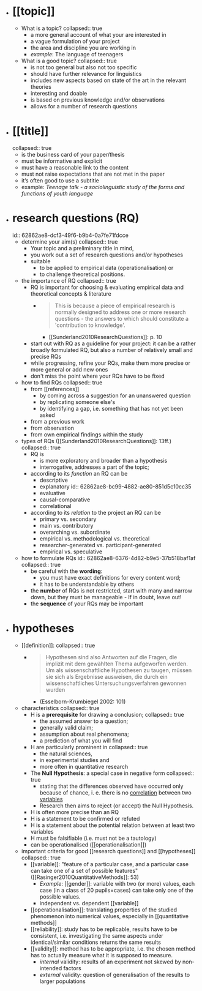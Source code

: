 - # [[topic]]
	- What is a topic?
	  collapsed:: true
		- a more general account of what your are interested in
		- a vague formulation of your project
		- the area and discipline you are working in
		- *example*: The language of teenagers
	- What is a good topic?
	  collapsed:: true
		- is not too general but also not too specific
		- should have further relevance for linguistics
		- includes new aspects based on state of the art in the relevant theories
		- interesting and doable
		- is based on previous knowledge and/or observations
		- allows for a number of research questions
- # [[title]]
  collapsed:: true
	- is the business card of your paper/thesis
	- must be informative and explicit
	- must have a reasonable link to the content
	- must not raise expectations that are not met in the paper
	- it’s often good to use a subtitle
	- example: *Teenage talk - a sociolinguistic study of the forms and functions of youth language*
- # research questions (RQ)
  id:: 62862ae8-dcf3-49f6-b9b4-0a7fe71fdcce
	- determine your aim(s)
	  collapsed:: true
		- Your topic and a preliminary title in mind,
		- you work out a set of research questions and/or hypotheses
		- suitable
			- to be applied to empirical data (operationalisation) or
			- to challenge theoretical positions.
	- the importance of RQ
	  collapsed:: true
		- RQ is important for choosing & evaluating empirical data and theoretical concepts & literature
			- > This is because a piece of empirical research is normally designed to address one or more research questions - the answers to which should constitute a 'contribution to knowledge'.
				- [[Sunderland2010ResearchQuestions]]: p. 10
		- start out with RQ as a guideline for your project: it can be a rather broadly formulated RQ, but also a number of relatively small and precise RQs
		- while progressing, refine your RQs, make them more precise or more general or add new ones
		- don't miss the point where your RQs have to be fixed
	- how to find RQs
	  collapsed:: true
		- from [[references]]
			- by coming across a suggestion for an unanswered question
			- by replicating someone else's
			- by identifying a gap, i.e. something that has not yet been asked
		- from a previous work
		- from observation
		- from own empirical findings within the study
	- types of RQs ([[Sunderland2010ResearchQuestions]]: 13ff.)
	  collapsed:: true
		- RQ is
			- is more exploratory and broader than a hypothesis
			- interrogative, addresses a part of the topic;
		- according to its *function* an RQ can be
			- descriptive
			- explanatory
			              id:: 62862ae8-bc99-4882-ae80-851d5c10cc35
			- evaluative
			- causal-comparative
			- correlational
		- according to its *relation* to the project an RQ can be
			- primary vs. secondary
			- main vs. contributory
			- overarching vs. subordinate
			- empirical vs. methodological vs. theoretical
			- researcher-generated vs. participant-generated
			- empirical vs. speculative
	- how to formulate RQs
	  id:: 62862ae8-6376-4d82-b9e5-37b518baf1af
	  collapsed:: true
		- be careful with the **wording**:
			- you must have exact definitions for every content word;
			- it has to be understandable by others
		- the **number** of RQs is not restricted, start with many and narrow down, but they must be manageable - If in doubt, leave out!
		- the **sequence** of your RQs may be important
- # hypotheses
	- [[definition]]:
	  collapsed:: true
		- > Hypothesen sind also Antworten auf die Fragen, die implizit mit dem gewählten Thema aufgeworfen werden. Um als wissenschaftliche Hypothesen zu taugen, müssen sie sich als Ergebnisse ausweisen, die durch ein wissenschaftliches Untersuchungsverfahren gewonnen wurden
			- (Esselborn-Krumbiegel 2002: 101)
	- characteristics
	  collapsed:: true
		- H is a **prerequisite** for drawing a conclusion;
		  collapsed:: true
			- the assumed answer to a question;
			- generally valid claim;
			- assumption about real phenomena;
			- a prediction of what you will find
		- H are particularly prominent in
		  collapsed:: true
			- the natural sciences,
			- in experimental studies and
			- more often in quantitative research
		- The **Null Hypothesis**: a special case in negative form
		  collapsed:: true
			- stating that the differences observed have occurred only because of chance, i. e. there is no [correlation]([[correlation]]) between two [variables]([[variable]])
			- Research then aims to reject (or accept) the Null Hypothesis.
		- H is often more precise than an RQ
		- H is a statement to be confirmed or refuted
		- H is a statement about the potential relation between at least two variables
		- H must be falsifiable (i.e. must not be a tautology)
		- can be operationalised ([[operationalisation]])
	- important criteria for good [[research questions]] and [[hypotheses]]
	  collapsed:: true
		- [[variable]]: "feature of a particular case, and a particular case can take one of a set of possible features" ([[Rasinger2010QuantitativeMethods]]: 53)
			- *Example*: [[gender]]: variable with two (or more) values, each case (in a class of 20 pupils=cases) can take only one of the possible values.
			- independent vs. dependent [[variable]]
		- [[operationalisation]]: translating properties of the studied phenomenon into numerical values, especially in [[quantitative methods]]
		- [[reliability]]: study has to be replicable, results have to be consistent, i.e. investigating the same aspects under identical/similar conditions returns the same results
		- [[validity]]: method has to be appropriate, i.e. the chosen method has to actually measure what it is supposed to measure.
			- *internal* validity: results of an experiment not skewed by non-intended factors
			- *external* validity: question of generalisation of the results to larger populations
